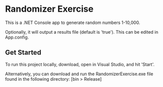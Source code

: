 # Randomizer Exercise

This is a .NET Console app to generate random numbers 1-10,000.

Optionally, it will output a results file (default is 'true'). This can be edited in App.config.

## Get Started

To run this project locally, download, open in Visual Studio, and hit 'Start'.

Alternatively, you can download and run the RandomizerExercise.exe file found in the following directory: [bin > Release]
